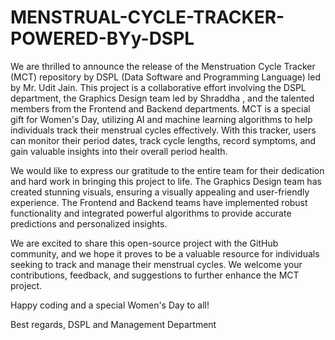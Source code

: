 # MENSTRUAL-CYCLE-TRACKER-POWERED-BYy-DSPL
We are thrilled to announce the release of the Menstruation Cycle Tracker (MCT) repository by DSPL (Data Software and Programming Language) led by Mr. Udit Jain.
This project is a collaborative effort involving the DSPL department, the Graphics Design team led by Shraddha , and the talented members from the Frontend and Backend departments. MCT is a special gift for Women's Day, utilizing AI and machine learning algorithms to help individuals track their menstrual cycles effectively. With this tracker, users can monitor their period dates, track cycle lengths, record symptoms, and gain valuable insights into their overall period health.

We would like to express our gratitude to the entire team for their dedication and hard work in bringing this project to life. The Graphics Design team has created stunning visuals, ensuring a visually appealing and user-friendly experience. The Frontend and Backend teams have implemented robust functionality and integrated powerful algorithms to provide accurate predictions and personalized insights.

We are excited to share this open-source project with the GitHub community, and we hope it proves to be a valuable resource for individuals seeking to track and manage their menstrual cycles. We welcome your contributions, feedback, and suggestions to further enhance the MCT project.

Happy coding and a special Women's Day to all!

Best regards, DSPL and Management Department

